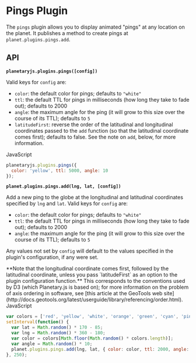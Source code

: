 Pings Plugin
============

The `pings` plugin allows you to display animated "pings" at any location on the planet. It publishes a method to create pings at `planet.plugins.pings.add`.

API
---

**`planetaryjs.plugins.pings([config])`**

Valid keys for `config` are:

* `color`: the default color for pings; defaults to `"white"`
* `ttl`: the default TTL for pings in milliseconds (how long they take to fade out); defaults to 2000
* `angle`: the maximum angle for the ping (it will grow to this size over the course of its TTL); defaults to `5`
* `latitudeFirst`: reverse the order of the latitudinal and longitudinal coordinates passed to the `add` function (so that the latitudinal coordinate comes first); defaults to false. See the note on `add`, below, for more information.

<div class='ui raised segment'>
<div class='ui red ribbon label'>JavaScript</div>

```javascript
planetaryjs.plugins.pings({
  color: 'yellow', ttl: 5000, angle: 10
});
```
</div>

**`planet.plugins.pings.add(lng, lat, [config])`**

Add a new ping to the globe at the longitudinal and latitudinal coordinates specified by `lng` and `lat`. Valid keys for `config` are:

* `color`: the default color for pings; defaults to `"white"`
* `ttl`: the default TTL for pings in milliseconds (how long they take to fade out); defaults to 2000
* `angle`: the maximum angle for the ping (it will grow to this size over the course of its TTL); defaults to `5`

Any values not set by `config` will default to the values specified in the plugin's configuration, if any were set.

<div class='ui red raised segment'>
<i class='red icon warning'></i> **Note that the longitudinal coordinate comes first, followed by the latitudinal coordinate, unless you pass `latitudeFirst` as an option to the plugin configuration function.** This corresponds to the conventions used by D3 (which Planetary.js is based on); for more information on the problem of axis ordering in software, see [this article at the GeoTools web site](http://docs.geotools.org/latest/userguide/library/referencing/order.html).
</div>

<div class='ui raised segment'>
<div class='ui red ribbon label'>JavaScript</div>

```javascript
var colors = ['red', 'yellow', 'white', 'orange', 'green', 'cyan', 'pink'];
setInterval(function() {
  var lat = Math.random() * 170 - 85;
  var lng = Math.random() * 360 - 180;
  var color = colors[Math.floor(Math.random() * colors.length)];
  var angle = Math.random() * 10;
  planet.plugins.pings.add(lng, lat, { color: color, ttl: 2000, angle: angle });
}, 250);
```
</div>
